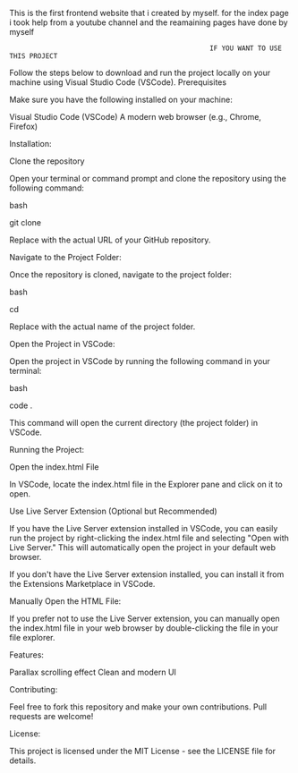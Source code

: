 This is the first frontend website that i created by myself. for the index page i took help from a youtube channel and the reamaining pages have done by myself


                                                      IF YOU WANT TO USE THIS PROJECT


Follow the steps below to download and run the project locally on your machine using Visual Studio Code (VSCode). Prerequisites

Make sure you have the following installed on your machine:

Visual Studio Code (VSCode)
A modern web browser (e.g., Chrome, Firefox)

Installation:

Clone the repository

Open your terminal or command prompt and clone the repository using the following command:

bash

git clone

Replace with the actual URL of your GitHub repository.

Navigate to the Project Folder:

Once the repository is cloned, navigate to the project folder:

bash

cd

Replace with the actual name of the project folder.

Open the Project in VSCode:

Open the project in VSCode by running the following command in your terminal:

bash

code .

This command will open the current directory (the project folder) in VSCode.

Running the Project:

Open the index.html File

In VSCode, locate the index.html file in the Explorer pane and click on it to open.

Use Live Server Extension (Optional but Recommended)

If you have the Live Server extension installed in VSCode, you can easily run the project by right-clicking the index.html file and selecting "Open with Live Server." This will automatically open the project in your default web browser.

If you don't have the Live Server extension installed, you can install it from the Extensions Marketplace in VSCode.

Manually Open the HTML File:

If you prefer not to use the Live Server extension, you can manually open the index.html file in your web browser by double-clicking the file in your file explorer.

Features:

Parallax scrolling effect Clean and modern UI

Contributing:

Feel free to fork this repository and make your own contributions. Pull requests are welcome!

License:

This project is licensed under the MIT License - see the LICENSE file for details.
